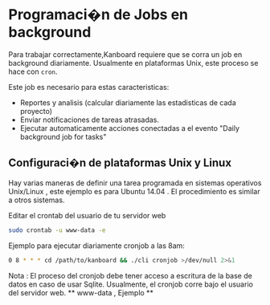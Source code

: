 Programaci�n de Jobs en background
==================================

Para trabajar correctamente,Kanboard requiere que se corra un job en background diariamente.
Usualmente en plataformas Unix, este proceso se hace con `cron`.

Este job es necesario para estas caracteristicas:

- Reportes y analisis (calcular diariamente las estadisticas de cada proyecto)
- Enviar notificaciones de tareas atrasadas.
- Ejecutar automaticamente acciones conectadas a el evento "Daily background job for tasks"

Configuraci�n de plataformas Unix y Linux
-----------------------------------------

Hay varias maneras de definir una tarea programada en sistemas operativos Unix/Linux , este ejemplo es para Ubuntu 14.04 .
El procedimiento es similar a otros sistemas.

Editar el crontab del usuario de tu servidor web

```bash
sudo crontab -u www-data -e
```

Ejemplo para ejecutar diariamente cronjob a las 8am:

```bash
0 8 * * * cd /path/to/kanboard && ./cli cronjob >/dev/null 2>&1
```

Nota : El proceso del cronjob debe tener acceso a escritura de la base de datos en caso de usar Sqlite.
Usualmente, el cronjob corre bajo el usuario del servidor web. ** www-data , Ejemplo **
